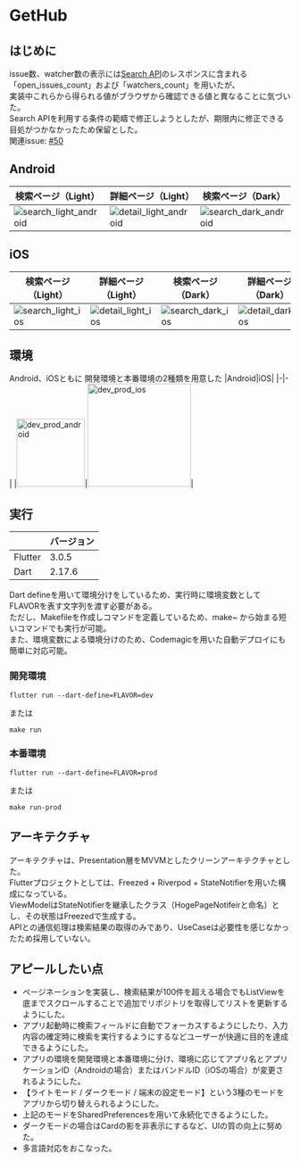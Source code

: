 # GetHub

## はじめに
issue数、watcher数の表示には[Search API](https://docs.github.com/ja/rest/reference/search#search-repositories)のレスポンスに含まれる「open_issues_count」および「watchers_count」を用いたが、  
実装中これらから得られる値がブラウザから確認できる値と異なることに気づいた。  
Search APIを利用する条件の範疇で修正しようとしたが、期限内に修正できる目処がつかなかったため保留とした。  
関連issue: [#50](https://github.com/icoriha/gethub/issues/50)

## Android
|検索ページ（Light）|詳細ページ（Light）|検索ページ（Dark）|詳細ページ（Dark）|
|-|-|-|-|
|![search_light_android](https://user-images.githubusercontent.com/56757293/185748500-6e957367-560d-4efd-adae-d0c947575fad.png)|![detail_light_android](https://user-images.githubusercontent.com/56757293/185748508-b9d226a3-51c8-429b-ac06-f873e4ebfee7.png)|![search_dark_android](https://user-images.githubusercontent.com/56757293/185748416-b1b5e3d5-44d7-473a-b42d-f99bda382380.png)|![detail_dark_android](https://user-images.githubusercontent.com/56757293/185748397-e546413f-120c-4ee8-bafd-1532863a3f3c.png)|

## iOS
|検索ページ（Light）|詳細ページ（Light）|検索ページ（Dark）|詳細ページ（Dark）|
|-|-|-|-|
|![search_light_ios](https://user-images.githubusercontent.com/56757293/185748612-a3528230-7015-4a59-abb7-ed8d4d46e143.png)|![detail_light_ios](https://user-images.githubusercontent.com/56757293/185748619-26a4b586-7944-4b64-8f39-a456986dd47c.png)|![search_dark_ios](https://user-images.githubusercontent.com/56757293/185748625-0a26ac08-508b-4174-8fb3-00cf6fe6f37a.png)|![detail_dark_ios](https://user-images.githubusercontent.com/56757293/185748630-0d857d31-f3cb-469a-8ed8-fd5aad317cce.png)|

## 環境
Android、iOSともに
開発環境と本番環境の2種類を用意した
|Android|iOS|
|-|-|
|<img width="122" alt="dev_prod_android" src="https://user-images.githubusercontent.com/56757293/185749088-ca588d88-75e0-49b5-a2b2-7c4ecaa3ae0a.png">|<img width="185" alt="dev_prod_ios" src="https://user-images.githubusercontent.com/56757293/185749117-fd87ca06-40aa-47cf-83b1-94bdf9d374ef.png">|

## 実行
||バージョン|
|-|-|
|Flutter|3.0.5|
|Dart|2.17.6|

Dart defineを用いて環境分けをしているため、実行時に環境変数としてFLAVORを表す文字列を渡す必要がある。  
ただし、Makefileを作成しコマンドを定義しているため、make~ から始まる短いコマンドでも実行が可能。  
また、環境変数による環境分けのため、Codemagicを用いた自動デプロイにも簡単に対応可能。
### 開発環境
```
flutter run --dart-define=FLAVOR=dev
```
または
```
make run
```
### 本番環境
```
flutter run --dart-define=FLAVOR=prod
```
または
```
make run-prod
```

## アーキテクチャ
アーキテクチャは、Presentation層をMVVMとしたクリーンアーキテクチャとした。  
Flutterプロジェクトとしては、Freezed + Riverpod + StateNotifierを用いた構成になっている。  
ViewModelはStateNotifierを継承したクラス（HogePageNotifeirと命名）とし、その状態はFreezedで生成する。  
APIとの通信処理は検索結果の取得のみであり、UseCaseは必要性を感じなかったため採用していない。

## アピールしたい点
- ページネーションを実装し、検索結果が100件を超える場合でもListViewを底までスクロールすることで追加でリポジトリを取得してリストを更新するようにした。
- アプリ起動時に検索フィールドに自動でフォーカスするようにしたり、入力内容の確定時に検索を実行するようにするなどユーザーが快適に目的を達成できるようにした。
- アプリの環境を開発環境と本番環境に分け、環境に応じてアプリ名とアプリケーションID（Androidの場合）またはバンドルID（iOSの場合）が変更されるようにした。
- 【ライトモード / ダークモード / 端末の設定モード】という3種のモードをアプリから切り替えられるようにした。
- 上記のモードをSharedPreferencesを用いて永続化できるようにした。
- ダークモードの場合はCardの影を非表示にするなど、UIの質の向上に努めた。
- 多言語対応をおこなった。
